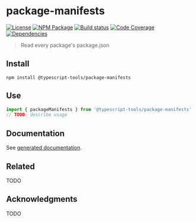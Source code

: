 # package-manifests
[![License][]](https://opensource.org/licenses/ISC)
[![NPM Package][]](https://npmjs.org/package/@typescript-tools/package-manifests)
[![Build status][]](https://travis-ci.org/typescript-tools/package-manifests)
[![Code Coverage][]](https://codecov.io/gh/typescript-tools/package-manifests)
[![Dependencies][]](https://david-dm.org/typescript-tools/package-manifests)

[License]: https://img.shields.io/badge/License-ISC-blue.svg
[NPM Package]: https://img.shields.io/npm/v/@typescript-tools/package-manifests.svg
[Build status]: https://travis-ci.org/typescript-tools/package-manifests.svg?branch=master
[Code Coverage]: https://codecov.io/gh/typescript-tools/package-manifests/branch/master/graph/badge.svg
[Dependencies]: https://david-dm.org/typescript-tools/package-manifests/status.svg

> Read every package's package.json

## Install

``` shell
npm install @typescript-tools/package-manifests
```

## Use

``` typescript
import { packageManifests } from '@typescript-tools/package-manifests'
// TODO: describe usage
```

## Documentation

See [generated documentation](doc/README.md).

## Related

TODO

## Acknowledgments

TODO
